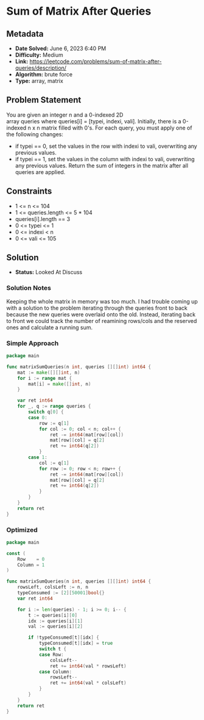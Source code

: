 # Sum of Matrix After Queries

## Metadata

- **Date Solved:** June 6, 2023 6:40 PM
- **Difficulty:** Medium
- **Link:** https://leetcode.com/problems/sum-of-matrix-after-queries/description/
- **Algorithm:** brute force
- **Type:** array, matrix

## Problem Statement

You are given an integer n and a 0-indexed 2D array queries where queries[i] = [typei, indexi, vali].
Initially, there is a 0-indexed n x n matrix filled with 0's. For each query, you must apply one of the following changes:
- if typei == 0, set the values in the row with indexi to vali, overwriting any previous values.
- if typei == 1, set the values in the column with indexi to vali, overwriting any previous values.
Return the sum of integers in the matrix after all queries are applied.

## Constraints

- 1 <= n <= 104
- 1 <= queries.length <= 5 * 104
- queries[i].length == 3
- 0 <= typei <= 1
- 0 <= indexi < n
- 0 <= vali <= 105

## Solution

- **Status:** Looked At Discuss

### Solution Notes

Keeping the whole matrix in memory was too much. I had trouble coming up with a solution to the problem iterating through the queries front to back because the new queries were overlaid onto the old. Instead, iterating back to front we could track the number of reamining rows/cols and the reserved ones and calculate a running sum.


### Simple Approach

```go
package main

func matrixSumQueries(n int, queries [][]int) int64 {
	mat := make([][]int, n)
	for i := range mat {
		mat[i] = make([]int, n)
	}

	var ret int64
	for _, q := range queries {
		switch q[0] {
		case 0:
			row := q[1]
			for col := 0; col < n; col++ {
				ret -= int64(mat[row][col])
				mat[row][col] = q[2]
				ret += int64(q[2])
			}
		case 1:
			col := q[1]
			for row := 0; row < n; row++ {
				ret -= int64(mat[row][col])
				mat[row][col] = q[2]
				ret += int64(q[2])
			}
		}
	}
	return ret
}
```

### Optimized

```go
package main

const (
	Row    = 0
	Column = 1
)

func matrixSumQueries(n int, queries [][]int) int64 {
	rowsLeft, colsLeft := n, n
	typeConsumed := [2][50001]bool{}
	var ret int64

	for i := len(queries) - 1; i >= 0; i-- {
		t := queries[i][0]
		idx := queries[i][1]
		val := queries[i][2]

		if !typeConsumed[t][idx] {
			typeConsumed[t][idx] = true
			switch t {
			case Row:
				colsLeft--
				ret += int64(val * rowsLeft)
			case Column:
				rowsLeft--
				ret += int64(val * colsLeft)
			}
		}
	}
	return ret
}
```
